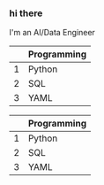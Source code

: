 ### hi there
I'm an AI/Data Engineer

|      | Programming   |
|-----:|---------------|
|     1|      Python   |
|     2|      SQL      |
|     3|      YAML     |

|      | Programming   |
|-----:|---------------|
|     1|      Python   |     1|      Python   |
|     2|      SQL      |
|     3|      YAML     |

